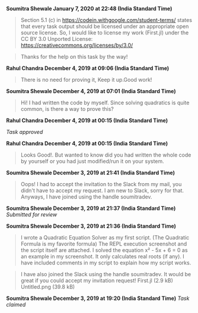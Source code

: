 **Soumitra Shewale January 7, 2020 at 22:48 (India Standard Time)**
 > Section 5.1 (c) in https://codein.withgoogle.com/student-terms/ states that every task output should be licensed under an appropriate open source license. So, I would like to license my work (First.jl) under the CC BY 3.0 Unported License: https://creativecommons.org/licenses/by/3.0/

> Thanks for the help on this task by the way!

**Rahul Chandra December 4, 2019 at 09:06 (India Standard Time)**
> There is no need for proving it, Keep it up.Good work!

**Soumitra Shewale December 4, 2019 at 07:01 (India Standard Time)**
> Hi! I had written the code by myself. Since solving quadratics is quite common, is there a way to prove this?

**Rahul Chandra December 4, 2019 at 00:15 (India Standard Time)**

_Task approved_

**Rahul Chandra December 4, 2019 at 00:15 (India Standard Time)**
> Looks Good!. But wanted to know did you had written the whole code by yourself or you had just modified/run it on your system.

**Soumitra Shewale December 3, 2019 at 21:41 (India Standard Time)**
> Oops! I had to accept the invitation to the Slack from my mail, you didn't have to accept my request. I am new to Slack, sorry for that. Anyways, I have joined using the handle soumitradev.

**Soumitra Shewale December 3, 2019 at 21:37 (India Standard Time)**
_Submitted for review_

**Soumitra Shewale December 3, 2019 at 21:36 (India Standard Time)**
> I wrote a Quadratic Equation Solver as my first script. (The Quadratic Formula is my favorite formula) The REPL execution screenshot and the script itself are attached. I solved the equation x² - 5x + 6 = 0 as an example in my screenshot. It only calculates real roots (if any). I have included comments in my script to explain how my script works.

> I have also joined the Slack using the handle soumitradev. It would be great if you could accept my invitation request!
>  First.jl (2.9 kB)
>  Untitled.png (39.8 kB)

**Soumitra Shewale December 3, 2019 at 19:20 (India Standard Time)**
_Task claimed_
